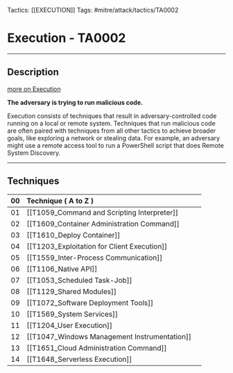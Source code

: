 Tactics: [[EXECUTION]]
Tags: #mitre/attack/tactics/TA0002 

# Execution - TA0002
---
## Description
[more on Execution](https://attack.mitre.org/tactics/TA0002)

**The adversary is trying to run malicious code.**

Execution consists of techniques that result in adversary-controlled code running on a local or remote system. Techniques that run malicious code are often paired with techniques from all other tactics to achieve broader goals, like exploring a network or stealing data. For example, an adversary might use a remote access tool to run a PowerShell script that does Remote System Discovery.

---
## Techniques

| 00  | Technique ( A to Z )                         |     |
| --- | :------------------------------------------- | --- |
| 01  | [[T1059_Command and Scripting Interpreter]]  |     |
| 02  | [[T1609_Container Administration Command]]   |     |
| 03  | [[T1610_Deploy Container]]                   |     |
| 04  | [[T1203_Exploitation for Client Execution]]  |     |
| 05  | [[T1559_Inter-Process Communication]]        |     |
| 06  | [[T1106_Native API]]                         |     |
| 07  | [[T1053_Scheduled Task-Job]]                 |     |
| 08  | [[T1129_Shared Modules]]                     |     |
| 09  | [[T1072_Software Deployment Tools]]          |     |
| 10  | [[T1569_System Services]]                    |     |
| 11  | [[T1204_User Execution]]                     |     |
| 12  | [[T1047_Windows Management Instrumentation]] |     |
| 13  | [[T1651_Cloud Administration Command]]       |     |
| 14  | [[T1648_Serverless Execution]]               |     |

 